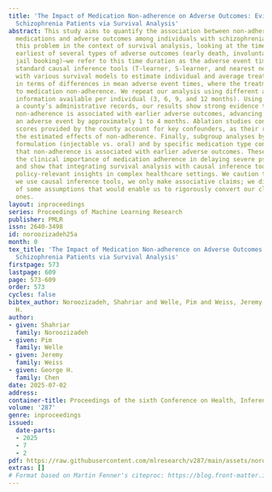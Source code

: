 ```yaml
---
title: 'The Impact of Medication Non-adherence on Adverse Outcomes: Evidence from
  Schizophrenia Patients via Survival Analysis'
abstract: This study aims to quantify the association between non-adherence to antipsychotic
  medications and adverse outcomes among individuals with schizophrenia. We frame
  this problem in the context of survival analysis, looking at the time until the
  earliest of several types of adverse outcomes (early death, involuntary hospitalization,
  jail booking)–we refer to this time duration as the adverse event time. We apply
  standard causal inference tools (T-learner, S-learner, and nearest neighbor matching)
  with various survival models to estimate individual and average treatment effects
  in terms of differences in mean adverse event times, where the treatment corresponds
  to medication non-adherence. We repeat our analysis using different amounts of longitudinal
  information available per individual (3, 6, 9, and 12 months). Using real data from
  a county’s administrative records, our results show strong evidence that medication
  non-adherence is associated with earlier adverse outcomes, advancing the onset of
  an adverse event by approximately 1 to 4 months. Ablation studies confirm that risk
  scores provided by the county account for key confounders, as their removal amplifies
  the estimated effects of non-adherence. Finally, subgroup analyses by medication
  formulation (injectable vs. oral) and by specific medication type consistently show
  that non-adherence is associated with earlier adverse outcomes. These findings underscore
  the clinical importance of medication adherence in delaying severe psychiatric crises
  and show that integrating survival analysis with causal inference tools can yield
  policy-relevant insights in complex healthcare settings. We caution that although
  we use causal inference tools, we only make associative claims; we discuss the validity
  of some assumptions that would enable us to rigorously convert our claims into causal
  ones.
layout: inproceedings
series: Proceedings of Machine Learning Research
publisher: PMLR
issn: 2640-3498
id: noroozizadeh25a
month: 0
tex_title: 'The Impact of Medication Non-adherence on Adverse Outcomes: Evidence from
  Schizophrenia Patients via Survival Analysis'
firstpage: 573
lastpage: 609
page: 573-609
order: 573
cycles: false
bibtex_author: Noroozizadeh, Shahriar and Welle, Pim and Weiss, Jeremy and Chen, George
  H.
author:
- given: Shahriar
  family: Noroozizadeh
- given: Pim
  family: Welle
- given: Jeremy
  family: Weiss
- given: George H.
  family: Chen
date: 2025-07-02
address:
container-title: Proceedings of the sixth Conference on Health, Inference, and Learning
volume: '287'
genre: inproceedings
issued:
  date-parts:
  - 2025
  - 7
  - 2
pdf: https://raw.githubusercontent.com/mlresearch/v287/main/assets/noroozizadeh25a/noroozizadeh25a.pdf
extras: []
# Format based on Martin Fenner's citeproc: https://blog.front-matter.io/posts/citeproc-yaml-for-bibliographies/
---
```

